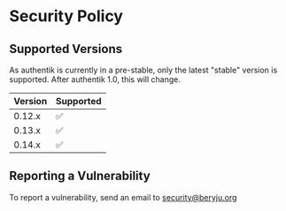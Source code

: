 # Security Policy

## Supported Versions

As authentik is currently in a pre-stable, only the latest "stable" version is supported. After authentik 1.0, this will change.

| Version  | Supported          |
| -------- | ------------------ |
| 0.12.x   | :white_check_mark: |
| 0.13.x   | :white_check_mark: |
| 0.14.x   | :white_check_mark: |

## Reporting a Vulnerability

To report a vulnerability, send an email to [security@beryju.org](mailto:security@beryju.org)

